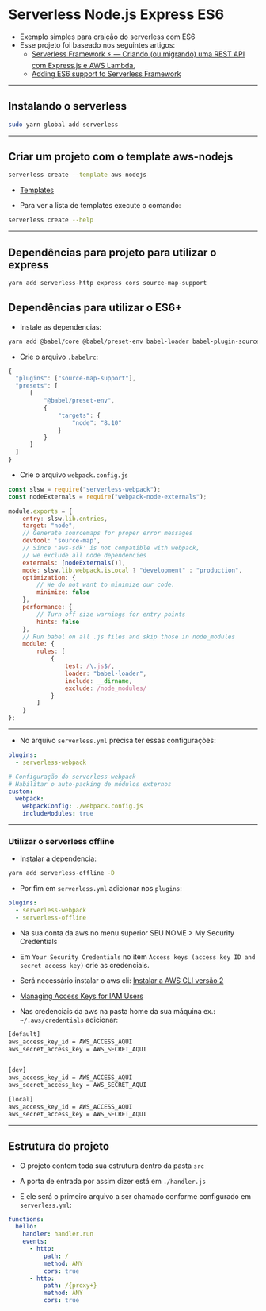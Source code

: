 # Serverless Node.js Express ES6

- Exemplo simples para craição do serverless com ES6
- Esse projeto foi baseado nos seguintes artigos:
  - [Serverless Framework ⚡️ — Criando (ou migrando) uma REST API com Express.js e AWS Lambda.](https://medium.com/@fidelissauro/serverless-framework-%EF%B8%8F-criando-ou-migrando-uma-rest-api-com-express-js-e-aws-lambda-51834740dcdb)
  - [Adding ES6 support to Serverless Framework](https://medium.com/develop-and-go/scorpion-encounters-adding-es6-support-to-serverless-framework-b1038b20f92c)

---

## Instalando o serverless

```bash
sudo yarn global add serverless
```

---

## Criar um projeto com o template aws-nodejs

```bash
serverless create --template aws-nodejs
```

- [Templates](https://www.serverless.com/framework/docs/providers/aws/cli-reference/create#available-templates)

- Para ver a lista de templates execute o comando:

```bash
serverless create --help
```

---

## Dependências para projeto para utilizar o express

```bash
yarn add serverless-http express cors source-map-support
```

## Dependências para utilizar o ES6+

- Instale as dependencias:

```bash
yarn add @babel/core @babel/preset-env babel-loader babel-plugin-source-map-support serverless-offline serverless-webpack webpack webpack-node-externals -D
```

- Crie o arquivo `.babelrc`:

```js
{
  "plugins": ["source-map-support"],
  "presets": [
      [
          "@babel/preset-env",
          {
              "targets": {
                  "node": "8.10"
              }
          }
      ]
  ]
}
```

- Crie o arquivo `webpack.config.js`

```js
const slsw = require("serverless-webpack");
const nodeExternals = require("webpack-node-externals");

module.exports = {
    entry: slsw.lib.entries,
    target: "node",
    // Generate sourcemaps for proper error messages
    devtool: 'source-map',
    // Since 'aws-sdk' is not compatible with webpack,
    // we exclude all node dependencies
    externals: [nodeExternals()],
    mode: slsw.lib.webpack.isLocal ? "development" : "production",
    optimization: {
        // We do not want to minimize our code.
        minimize: false
    },
    performance: {
        // Turn off size warnings for entry points
        hints: false
    },
    // Run babel on all .js files and skip those in node_modules
    module: {
        rules: [
            {
                test: /\.js$/,
                loader: "babel-loader",
                include: __dirname,
                exclude: /node_modules/
            }
        ]
    }
};
```

---

- No arquivo `serverless.yml` precisa ter essas configurações:

```yml
plugins:
  - serverless-webpack

# Configuração do serverless-webpack
# Habilitar o auto-packing de módulos externos
custom:
  webpack:
    webpackConfig: ./webpack.config.js
    includeModules: true
```

---

### Utilizar o serverless offline

- Instalar a dependencia:

```bash
yarn add serverless-offline -D
```

- Por fim em `serverless.yml` adicionar nos `plugins`:

```yml
plugins:
  - serverless-webpack
  - serverless-offline
```

- Na sua conta da aws no menu superior SEU NOME > My Security Credentials

- Em `Your Security Credentials` no item `Access keys (access key ID and secret access key)` crie as credenciais.

- Será necessário instalar o aws cli: [Instalar a AWS CLI versão 2](https://docs.aws.amazon.com/pt_br/cli/latest/userguide/install-cliv2.html)


- [Managing Access Keys for IAM Users](https://docs.aws.amazon.com/IAM/latest/UserGuide/id_credentials_access-keys.html#Using_CreateAccessKey)
- Nas credenciais da aws na pasta home da sua máquina ex.: `~/.aws/credentials` adicionar:

```txt
[default]
aws_access_key_id = AWS_ACCESS_AQUI
aws_secret_access_key = AWS_SECRET_AQUI


[dev]
aws_access_key_id = AWS_ACCESS_AQUI
aws_secret_access_key = AWS_SECRET_AQUI

[local]
aws_access_key_id = AWS_ACCESS_AQUI
aws_secret_access_key = AWS_SECRET_AQUI
```

---

## Estrutura do projeto

- O projeto contem toda sua estrutura dentro da pasta `src`

- A porta de entrada por assim dizer está em `./handler.js`

- E ele será o primeiro arquivo a ser chamado conforme configurado em `serverless.yml`:

```yml
functions:
  hello:
    handler: handler.run
    events:
      - http:
          path: /
          method: ANY
          cors: true
      - http:
          path: /{proxy+}
          method: ANY
          cors: true
```

